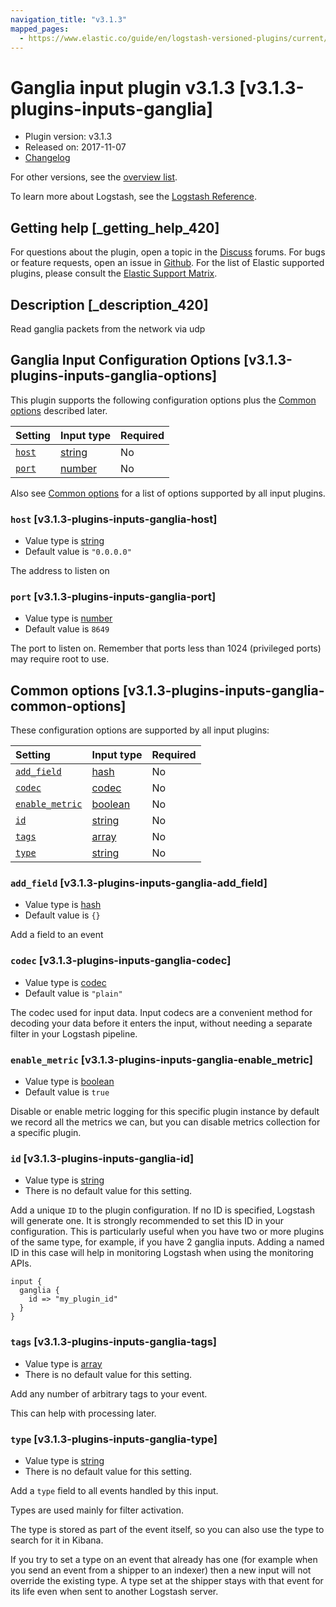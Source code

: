 ```yaml
---
navigation_title: "v3.1.3"
mapped_pages:
  - https://www.elastic.co/guide/en/logstash-versioned-plugins/current/v3.1.3-plugins-inputs-ganglia.html
---
```


# Ganglia input plugin v3.1.3 [v3.1.3-plugins-inputs-ganglia]

* Plugin version: v3.1.3
* Released on: 2017-11-07
* [Changelog](https://github.com/logstash-plugins/logstash-input-ganglia/blob/v3.1.3/CHANGELOG.md)

For other versions, see the [overview list](input-ganglia-index.md).

To learn more about Logstash, see the [Logstash Reference](https://www.elastic.co/guide/en/logstash/current/index.html).

## Getting help [_getting_help_420]

For questions about the plugin, open a topic in the [Discuss](http://discuss.elastic.co) forums. For bugs or feature requests, open an issue in [Github](https://github.com/logstash-plugins/logstash-input-ganglia). For the list of Elastic supported plugins, please consult the [Elastic Support Matrix](https://www.elastic.co/support/matrix#matrix_logstash_plugins).

## Description [_description_420]

Read ganglia packets from the network via udp

## Ganglia Input Configuration Options [v3.1.3-plugins-inputs-ganglia-options]

This plugin supports the following configuration options plus the [Common options](v3-1-3-plugins-inputs-ganglia.md#v3.1.3-plugins-inputs-ganglia-common-options) described later.

| Setting | Input type | Required |
| :- | :- | :- |
| [`host`](v3-1-3-plugins-inputs-ganglia.md#v3.1.3-plugins-inputs-ganglia-host) | [string](/lsr/value-types.md#string) | No |
| [`port`](v3-1-3-plugins-inputs-ganglia.md#v3.1.3-plugins-inputs-ganglia-port) | [number](/lsr/value-types.md#number) | No |

Also see [Common options](v3-1-3-plugins-inputs-ganglia.md#v3.1.3-plugins-inputs-ganglia-common-options) for a list of options supported by all input plugins.

### `host` [v3.1.3-plugins-inputs-ganglia-host]

* Value type is [string](/lsr/value-types.md#string)
* Default value is `"0.0.0.0"`

The address to listen on

### `port` [v3.1.3-plugins-inputs-ganglia-port]

* Value type is [number](/lsr/value-types.md#number)
* Default value is `8649`

The port to listen on. Remember that ports less than 1024 (privileged ports) may require root to use.

## Common options [v3.1.3-plugins-inputs-ganglia-common-options]

These configuration options are supported by all input plugins:

| Setting | Input type | Required |
| :- | :- | :- |
| [`add_field`](v3-1-3-plugins-inputs-ganglia.md#v3.1.3-plugins-inputs-ganglia-add_field) | [hash](/lsr/value-types.md#hash) | No |
| [`codec`](v3-1-3-plugins-inputs-ganglia.md#v3.1.3-plugins-inputs-ganglia-codec) | [codec](/lsr/value-types.md#codec) | No |
| [`enable_metric`](v3-1-3-plugins-inputs-ganglia.md#v3.1.3-plugins-inputs-ganglia-enable_metric) | [boolean](/lsr/value-types.md#boolean) | No |
| [`id`](v3-1-3-plugins-inputs-ganglia.md#v3.1.3-plugins-inputs-ganglia-id) | [string](/lsr/value-types.md#string) | No |
| [`tags`](v3-1-3-plugins-inputs-ganglia.md#v3.1.3-plugins-inputs-ganglia-tags) | [array](/lsr/value-types.md#array) | No |
| [`type`](v3-1-3-plugins-inputs-ganglia.md#v3.1.3-plugins-inputs-ganglia-type) | [string](/lsr/value-types.md#string) | No |

### `add_field` [v3.1.3-plugins-inputs-ganglia-add_field]

* Value type is [hash](/lsr/value-types.md#hash)
* Default value is `{}`

Add a field to an event

### `codec` [v3.1.3-plugins-inputs-ganglia-codec]

* Value type is [codec](/lsr/value-types.md#codec)
* Default value is `"plain"`

The codec used for input data. Input codecs are a convenient method for decoding your data before it enters the input, without needing a separate filter in your Logstash pipeline.

### `enable_metric` [v3.1.3-plugins-inputs-ganglia-enable_metric]

* Value type is [boolean](/lsr/value-types.md#boolean)
* Default value is `true`

Disable or enable metric logging for this specific plugin instance by default we record all the metrics we can, but you can disable metrics collection for a specific plugin.

### `id` [v3.1.3-plugins-inputs-ganglia-id]

* Value type is [string](/lsr/value-types.md#string)
* There is no default value for this setting.

Add a unique `ID` to the plugin configuration. If no ID is specified, Logstash will generate one. It is strongly recommended to set this ID in your configuration. This is particularly useful when you have two or more plugins of the same type, for example, if you have 2 ganglia inputs. Adding a named ID in this case will help in monitoring Logstash when using the monitoring APIs.

```
input {
  ganglia {
    id => "my_plugin_id"
  }
}
```

### `tags` [v3.1.3-plugins-inputs-ganglia-tags]

* Value type is [array](/lsr/value-types.md#array)
* There is no default value for this setting.

Add any number of arbitrary tags to your event.

This can help with processing later.

### `type` [v3.1.3-plugins-inputs-ganglia-type]

* Value type is [string](/lsr/value-types.md#string)
* There is no default value for this setting.

Add a `type` field to all events handled by this input.

Types are used mainly for filter activation.

The type is stored as part of the event itself, so you can also use the type to search for it in Kibana.

If you try to set a type on an event that already has one (for example when you send an event from a shipper to an indexer) then a new input will not override the existing type. A type set at the shipper stays with that event for its life even when sent to another Logstash server.
